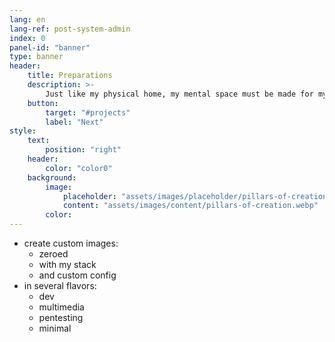 ```yaml
---
lang: en
lang-ref: post-system-admin
index: 0
panel-id: "banner"
type: banner
header:
    title: Preparations
    description: >-
        Just like my physical home, my mental space must be made for my needs.
    button:
        target: "#projects"
        label: "Next"
style:
    text:
        position: "right"
    header:
        color: "color0"
    background:
        image:
            placeholder: "assets/images/placeholder/pillars-of-creation.webp"
            content: "assets/images/content/pillars-of-creation.webp"
        color:
---
```

- create custom images:
  - zeroed
  - with my stack
  - and custom config
- in several flavors:
  - dev
  - multimedia
  - pentesting
  - minimal
